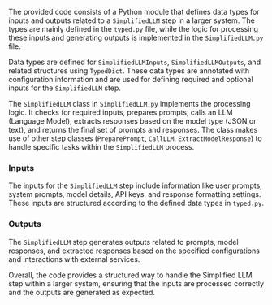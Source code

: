 The provided code consists of a Python module that defines data types for inputs and outputs related to a `SimplifiedLLM` step in a larger system. The types are mainly defined in the `typed.py` file, while the logic for processing these inputs and generating outputs is implemented in the `SimplifiedLLM.py` file.

Data types are defined for `SimplifiedLLMInputs`, `SimplifiedLLMOutputs`, and related structures using `TypedDict`. These data types are annotated with configuration information and are used for defining required and optional inputs for the `SimplifiedLLM` step.

The `SimplifiedLLM` class in `SimplifiedLLM.py` implements the processing logic. It checks for required inputs, prepares prompts, calls an LLM (Language Model), extracts responses based on the model type (JSON or text), and returns the final set of prompts and responses. The class makes use of other step classes (`PreparePrompt`, `CallLLM`, `ExtractModelResponse`) to handle specific tasks within the `SimplifiedLLM` process.

### Inputs
The inputs for the `SimplifiedLLM` step include information like user prompts, system prompts, model details, API keys, and response formatting settings. These inputs are structured according to the defined data types in `typed.py`.

### Outputs
The `SimplifiedLLM` step generates outputs related to prompts, model responses, and extracted responses based on the specified configurations and interactions with external services.

Overall, the code provides a structured way to handle the Simplified LLM step within a larger system, ensuring that the inputs are processed correctly and the outputs are generated as expected.